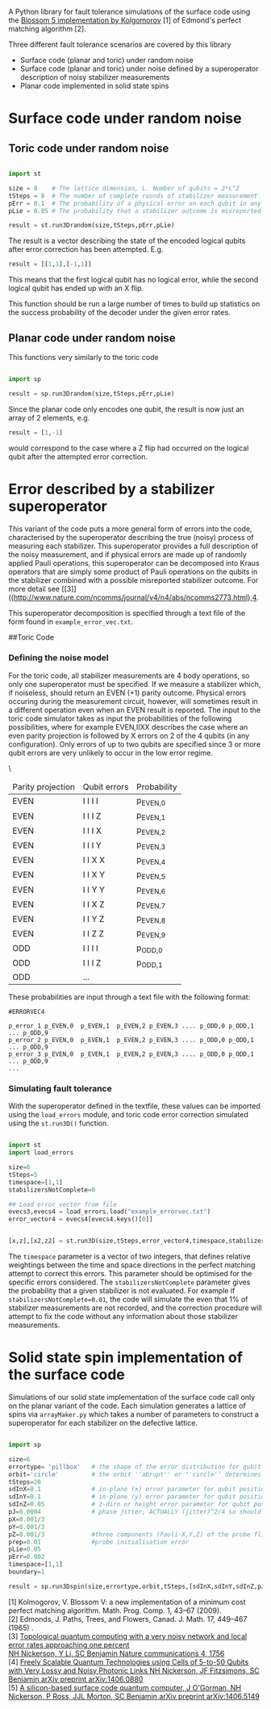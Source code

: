 A Python library for fault tolerance simulations of the surface code
using the [Blossom 5 implementation by Kolgomorov](http://pub.ist.ac.at/~vnk/software.html) [1] of Edmond's perfect matching algorithm [2].

Three different fault tolerance scenarios are covered by this library

* Surface code (planar and toric) under random noise
* Surface code (planar and toric) under noise defined by a superoperator description of noisy stabilizer measurements
* Planar code implemented in solid state spins

# Surface code under random noise


## Toric code under random noise

```python

import st

size = 8    # The lattice dimension, L. Number of qubits = 2*L^2
tSteps = 8  # The number of complete rounds of stabilizer measurement
pErr = 0.1  # The probability of a physical error on each qubit in any one round of measurement
pLie = 0.05 # The probability that a stabilizer outcome is misreported

result = st.run3Drandom(size,tSteps,pErr,pLie)

```
The result is a vector describing the state of the encoded logical qubits after error correction has been attempted. E.g. 

```python
result = [[1,1],[-1,1]]
```

This means that the first logical qubit has no logical error, while the second logical qubit has ended up with an X flip. 

This function should be run a large number of times to build up statistics on the success probability of the decoder under the given error rates.


## Planar code under random noise

This functions very similarly to the toric code 

```python

import sp

result = sp.run3Drandom(size,tSteps,pErr,pLie)

```

Since the planar code only encodes one qubit, the result is now just an array of 2 elements, e.g.

```python
result = [1,-1]
```
would correspond to the case where a Z flip had occurred on the logical qubit after the attempted error correction. 


# Error described by a stabilizer superoperator

This variant of the code puts a more general form of errors into the code, characterised by the superoperator describing the true (noisy) process of measuring each stabilizer. This superoperator provides a full description of the noisy measurement, and if physical errors are made up of randomly applied Pauli operations, this superoperator can be decomposed into Kraus operators that are simply some product of Pauli operations on the qubits in the stabilizer combined with a possible misreported stabilizer outcome. For more detail see [\[3\]]((http://www.nature.com/ncomms/journal/v4/n4/abs/ncomms2773.html),[4](http://arxiv.org/abs/1406.0880).

This superoperator decomposition is specified through a text file of the form found in ``` example_error_vec.txt ```. 

##Toric Code


### Defining the noise model

For the toric code, all stabilizer measurements are 4 body operations, so only one superoperator must be specified. If we measure a stabilizer which, if noiseless, should return an EVEN (+1) parity outcome. Physical errors occuring during the measurement circuit, however, will sometimes result in a different operation even when an EVEN result is reported. The input to the toric code simulator takes as input the probabilities of the following possibilities, where for example EVEN,IIXX describes the case where an even parity projection is followed by X errors on 2 of the 4 qubits (in any configuration). Only errors of up to two qubits are specified since 3 or more qubit errors are very unlikely to occur in the low error regime. 

<table>
  <thead>
    <tr>
      <td> Parity projection </td>
      <td> Qubit errors </td>
      <td> Probability </td>
    </tr>
  </thead>
  <tbody>
    <tr><td> EVEN </td><td> I I I I </td><td>p<sub>EVEN,0</sub></tr>
    <tr><td> EVEN </td><td> I I I Z </td><td>p<sub>EVEN,1</sub></tr>
    <tr><td> EVEN </td><td> I I I X </td><td>p<sub>EVEN,2</sub></tr>
    <tr><td> EVEN </td><td> I I I Y </td><td>p<sub>EVEN,3</sub></tr>
    <tr><td> EVEN </td><td> I I X X </td><td>p<sub>EVEN,4</sub></tr>
    <tr><td> EVEN </td><td> I I X Y </td><td>p<sub>EVEN,5</sub></tr>
    <tr><td> EVEN </td><td> I I Y Y </td><td>p<sub>EVEN,6</sub></tr>
    <tr><td> EVEN </td><td> I I X Z </td><td>p<sub>EVEN,7</sub></tr>
    <tr><td> EVEN </td><td> I I Y Z </td><td>p<sub>EVEN,8</sub></tr>
    <tr><td> EVEN </td><td> I I Z Z </td><td>p<sub>EVEN,9</sub></tr>
    <tr><td> ODD </td><td> I I I I </td><td>p<sub>ODD,0</sub></tr>
    <tr><td> ODD </td><td> I I I Z </td><td>p<sub>ODD,1</sub></tr>\
    <tr><td> ODD </td><td> ... </td></tr>
  </tbody>
</table>

These probabilities are input through a text file with the following format: 

```
#ERRORVEC4

p_error_1 p_EVEN,0  p_EVEN,1  p_EVEN,2 p_EVEN,3 .... p_ODD,0 p_ODD,1 ... p_ODD,9  
p_error_2 p_EVEN,0  p_EVEN,1  p_EVEN,2 p_EVEN,3 .... p_ODD,0 p_ODD,1 ... p_ODD,9  
p_error_3 p_EVEN,0  p_EVEN,1  p_EVEN,2 p_EVEN,3 .... p_ODD,0 p_ODD,1 ... p_ODD,9  
...

```

### Simulating fault tolerance

With the superoperator defined in the textfile, these values can be imported using the ```load_errors``` module, and toric code error correction simulated using the ```st.run3D()``` function.

```python

import st
import load_errors

size=6
tSteps=5
timespace=[1,1]
stabilizersNotComplete=0

## Load error vector from file                                                                                           
evecs3,evecs4 = load_errors.load("example_errorvec.txt")
error_vector4 = evecs4[evecs4.keys()[0]]


[x,z],[x2,z2] = st.run3D(size,tSteps,error_vector4,timespace,stabilizersNotComplete)


```

The ```timespace``` parameter is a vector of two integers, that defines relative weightings between the time and space directions in the perfect matching attempt to correct this errors. This parameter should be optimised for the specific errors considered.
The ```stabilizersNotComplete``` parameter gives the probability that a given stabilizer is not evaluated. For example if ```stabilizersNotComplete=0.01```, the code will simulate the even that 1% of stabilizer measurements are not recorded, and the correction procedure will attempt to fix the code without any information about those stabilizer measurements.





# Solid state spin implementation of the surface code

Simulations of our solid state implementation of the surface code call only on the planar variant of the code. Each simulation generates a lattice of spins via ```arrayMaker.py``` which takes a number of parameters to construct a superoperator for each stabilizer on the defective lattice.

```python

import sp

size=6
errortype= 'pillbox'   # the shape of the error distribution for qubit position on lattice
orbit='circle'         # the orbit ''abrupt'' or ''circle'' determines the phase interpolating function used to generate error superoperator from spin misalignment
tSteps=20
sdInX=0.1              # in-plane (x) error parameter for qubit position
sdInY=0.1              # in-plane (y) error parameter for qubit position
sdInZ=0.05             # z-dirn or height error parameter for qubit position //note: physical location errors where average distance from probe to data qubit is unity
pJ=0.0004              # phase jitter, ACTUALLY (jitter)^2/4 so should be small number here! 
pX=0.001/3
pY=0.001/3
pZ=0.001/3             #three components (Pauli-X,Y,Z) of the probe flip error
prep=0.01              #probe initialisation error
pLie=0.05
pErr=0.002              
timespace=[1,1]
boundary=1

result = sp.run3Dspin(size,errortype,orbit,tSteps,[sdInX,sdInY,sdInZ,pJ,pX,pY,pZ,prep,meas,data],timespace,boundary)

```


[1] Kolmogorov, V. Blossom V: a new implementation of a minimum cost perfect matching algorithm. Math. Prog. Comp. 1, 43–67 (2009).<br>
[2] Edmonds, J. Paths, Trees, and Flowers, Canad. J. Math. 17, 449–467 (1965) .<br>
[3] [Topological quantum computing with a very noisy network and local error rates approaching one percent <br>
NH Nickerson, Y Li, SC Benjamin Nature communications 4, 1756](http://www.nature.com/ncomms/journal/v4/n4/abs/ncomms2773.html) <br>
[4] [Freely Scalable Quantum Technologies using Cells of 5-to-50 Qubits with Very Lossy and Noisy Photonic Links
NH Nickerson, JF Fitzsimons, SC Benjamin arXiv preprint arXiv:1406.0880](http://arxiv.org/abs/1406.0880) <br>
[5] [A silicon-based surface code quantum computer, J O'Gorman, NH Nickerson, P Ross, JJL Morton, SC Benjamin arXiv preprint arXiv:1406.5149](http://arxiv.org/abs/1406.5149)
